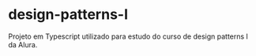 # design-patterns-I

Projeto em Typescript utilizado para estudo do curso de design patterns I da Alura.


